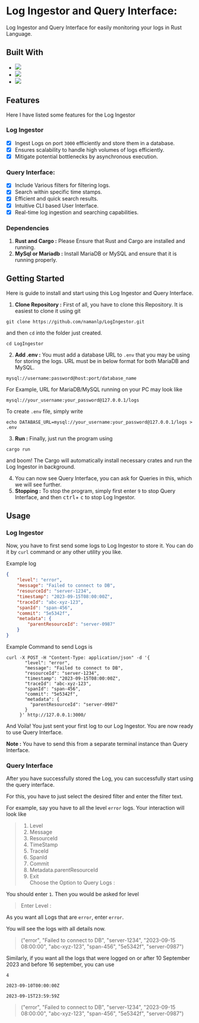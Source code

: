 # Log Ingestor and Query Interface:

Log Ingestor and Query Interface for easily monitoring your logs in Rust Language.

## Built With

- ![](https://img.shields.io/badge/Rust-000000?style=for-the-badge&logo=rust&logoColor=white)
- ![](https://img.shields.io/badge/MariaDB-003545?style=for-the-badge&logo=mariadb&logoColor=white)
- ![](https://img.shields.io/badge/GIT-E44C30?style=for-the-badge&logo=git&logoColor=white)

## Features

Here I have listed some features for the Log Ingestor

### Log Ingestor

- [x] Ingest Logs on port `3000` efficiently and store them in a database.
- [x] Ensures scalability to handle high volumes of logs efficiently.
- [x] Mitigate potential bottlenecks by asynchronous execution.

### Query Interface:

- [x] Include Various filters for filtering logs.
- [x] Search within specific time stamps.
- [x] Efficient and quick search results.
- [x] Intuitive CLI based User Interface.
- [x] Real-time log ingestion and searching capabilities.

### Dependencies

1. **Rust and Cargo :** Please Ensure that Rust and Cargo are installed and running.
2. **MySql or Mariadb :** Install MariaDB or MySQL and ensure that it is running properly.


## Getting Started

Here is guide to install and start using this Log Ingestor and Query Interface. 

1. **Clone Repository :** First of all, you have to clone this Repository. It is easiest to clone it using git
```shell
git clone https://github.com/namanlp/LogIngestor.git
```
and then `cd` into the folder just created.

```shell
cd LogIngestor
```

2. **Add .env :** You must add a database URL to `.env` that you may be using for storing the logs. URL must be in below format for both MariaDB and MySQL. 

`mysql://username:password@host:port/database_name`

For Example, URL for MariaDB/MySQL running on your PC may look like

`mysql://your_username:your_password@127.0.0.1/logs`

To create `.env` file, simply write

```shell
echo DATABASE_URL=mysql://your_username:your_password@127.0.0.1/logs > .env
```

3. **Run :** Finally, just run the program using
```shell
cargo run
```

and boom! The Cargo will automatically install necessary crates and run the Log Ingestor in background.

4. You can now see Query Interface, you can ask for Queries in this, which we will see further.
5. **Stopping :** To stop the program, simply first enter `9` to stop Query Interface, and then <kbd>ctrl</kbd>+ <kbd>c</kbd> to stop Log Ingestor.

## Usage

### Log Ingestor

Now, you have to first send some logs to Log Ingestor to store it. You can do it by `curl` command or any other utility you like.

Example log

```json
{
	"level": "error",
	"message": "Failed to connect to DB",
    "resourceId": "server-1234",
	"timestamp": "2023-09-15T08:00:00Z",
	"traceId": "abc-xyz-123",
    "spanId": "span-456",
    "commit": "5e5342f",
    "metadata": {
        "parentResourceId": "server-0987"
    }
}
```

Example Command to send Logs is

```shell
curl -X POST -H "Content-Type: application/json" -d '{
       "level": "error",
       "message": "Failed to connect to DB",
       "resourceId": "server-1234",
       "timestamp": "2023-09-15T08:00:00Z",
       "traceId": "abc-xyz-123",
       "spanId": "span-456",
       "commit": "5e5342f",
       "metadata": {
         "parentResourceId": "server-0987"
       }
     }' http://127.0.0.1:3000/
```

And Voila! You just sent your first log to our Log Ingestor. You are now ready to use Query Interface.

**Note :** You have to send this from a separate terminal instance than Query Interface.

### Query Interface

After you have successfully stored the Log, you can successfully start using the query interface.

For this, you have to just select the desired filter and enter the filter text. 

For example, say you have to all the level `error` logs. Your interaction will look like

>1. Level
>2. Message
>3. ResourceId
>4. TimeStamp
>5. TraceId
>6. SpanId
>7. Commit
>8. Metadata.parentResourceId
>9. Exit <br />
>Choose the Option to Query Logs :

You should enter `1`. Then you would be asked for level

> Enter Level : 

As you want all Logs that are `error`, enter `error`.

You will see the logs with all details now.

> ("error", "Failed to connect to DB", "server-1234", "2023-09-15 08:00:00", "abc-xyz-123", "span-456", "5e5342f", "server-0987")

Similarly, if you want all the logs that were logged on or after 10 September 2023 and before 16 september, you can use 

`4`

`2023-09-10T00:00:00Z`

`2023-09-15T23:59:59Z`

> ("error", "Failed to connect to DB", "server-1234", "2023-09-15 08:00:00", "abc-xyz-123", "span-456", "5e5342f", "server-0987")


